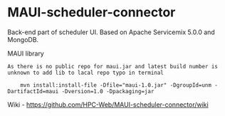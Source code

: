 MAUI-scheduler-connector
========================

Back-end part of scheduler UI.
Based on Apache Servicemix 5.0.0 and MongoDB.


MAUI library

    As there is no public repo for maui.jar and latest build number is unknown to add lib to lacal repo typo in terminal

        mvn install:install-file -Dfile="maui-1.0.jar" -DgroupId=unm -DartifactId=maui -Dversion=1.0 -Dpackaging=jar

Wiki -   https://github.com/HPC-Web/MAUI-scheduler-connector/wiki
